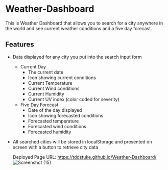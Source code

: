 # Weather-Dashboard

This is Weather Dashboard that allows you to search for a city
anywhere in the world and see current weather conditions and a five day
forecast.

## Features

- Data displayed for any city you put into the search input form
  - Current Day
    - The current date
    - Icon showing current conditions
    - Current Temperature
    - Current Wind conditions
    - Current Humidity
    - Current UV index (color coded for severity)
  - Five Day Forecast
    - Date of the day displayed
    - Icon showing forecasted conditions
    - Forecasted temperature
    - Forecasted wind conditions
    - Forecasted humidity
- All searched cities will be stored in localStorage and presented on screen with a
  button to retrieve city data

  Deployed Page URL: https://tddstuke.github.io/Weather-Dashboard/
![Screenshot (15)](https://user-images.githubusercontent.com/98231816/164999468-a89b0597-fc1e-4586-ae6b-1a11c8e854e7.png)
